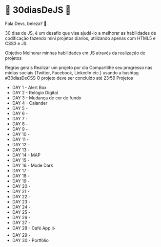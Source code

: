 # 🚀 30diasDeJS 🚀
Fala Devs, beleza? 🤘

30 dias de JS, é um desafio que visa ajudá-lo a melhorar as habilidades de codificação fazendo mini projetos diarios, utilizando apenas com HTML5 e CSS3 e JS. 

Objetivo
Melhorar minhas habilidades em JS através da realização de projetos

Regras gerais
Realizar um projeto por dia
Compartilhe seu progresso nas mídias sociais (Twitter, Facebook, Linkedin etc.) usando a hashtag #30diasDeCSS
O projeto deve ser concluído até 23:59
Projetos
- DAY 1 - Alert  Box
- DAY 2 - Relógio Digital
- DAY 3 - Mudança de cor de fundo
- DAY 4 - Calander
- DAY 5 - 
- DAY 6 - 
- DAY 7 - 
- DAY 8 - 
- DAY 9 - 
- DAY 10 -
- DAY 11 - 
- DAY 12 - 
- DAY 13 -
- DAY 14 - MAP
- DAY 15 - 
- DAY 16 - Mode Dark
- DAY 17 - 
- DAY 18 - 
- DAY 19 -
- DAY 20 - 
- DAY 21 - 
- DAY 22 - 
- DAY 23 - 
- DAY 24 - 
- DAY 25 - 
- DAY 26 - 
- DAY 27 - 
- DAY 28 - Café App ☕
- DAY 29 - 
- DAY 30 - Portfólio
